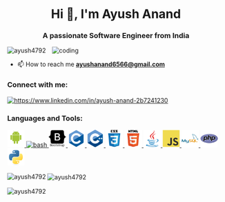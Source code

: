 <h1 align="center">Hi 👋, I'm Ayush Anand</h1>
<h3 align="center">A passionate Software Engineer from India</h3>
<img align="right" alt="coding"width="400" src="https://www.youtube.com/redirect?event=video_description&redir_token=QUFFLUhqbUR1aERrUjBNR3RhdGJtV295VFd1YXhudmdPUXxBQ3Jtc0trZWtYb1RDN0QxSUloTEVVaFhrdGdRb3BCZ2d1MzFQV3A4YVU2ZzVZWkNHandvbDByb2xfLVZGSG1Yby1FUTN6eGhLWlYwV1Q2UllmOE9ZaTk4Qks4YnVfbFFqRlhIUG51a3lTbjBWa3FHalFPbk1yWQ&q=https%3A%2F%2Fuser-images.githubusercontent.com%2F55389276%2F140866485-8fb1c876-9a8f-4d6a-98dc-08c4981eaf70.gif&v=HD4cnRuSGN0"

<p align="left"> <img src="https://komarev.com/ghpvc/?username=ayush4792&label=Profile%20views&color=0e75b6&style=flat" alt="ayush4792" /> </p>

- 📫 How to reach me **ayushanand6566@gmail.com**

<h3 align="left">Connect with me:</h3>
<p align="left">
<a href="https://instagram.com/https://www.linkedin.com/in/ayush-anand-2b7241230" target="blank"><img align="center" src="https://raw.githubusercontent.com/rahuldkjain/github-profile-readme-generator/master/src/images/icons/Social/instagram.svg" alt="https://www.linkedin.com/in/ayush-anand-2b7241230" height="30" width="40" /></a>
</p>

<h3 align="left">Languages and Tools:</h3>
<p align="left"> <a href="https://developer.android.com" target="_blank" rel="noreferrer"> <img src="https://raw.githubusercontent.com/devicons/devicon/master/icons/android/android-original-wordmark.svg" alt="android" width="40" height="40"/> </a> <a href="https://www.gnu.org/software/bash/" target="_blank" rel="noreferrer"> <img src="https://www.vectorlogo.zone/logos/gnu_bash/gnu_bash-icon.svg" alt="bash" width="40" height="40"/> </a> <a href="https://getbootstrap.com" target="_blank" rel="noreferrer"> <img src="https://raw.githubusercontent.com/devicons/devicon/master/icons/bootstrap/bootstrap-plain-wordmark.svg" alt="bootstrap" width="40" height="40"/> </a> <a href="https://www.cprogramming.com/" target="_blank" rel="noreferrer"> <img src="https://raw.githubusercontent.com/devicons/devicon/master/icons/c/c-original.svg" alt="c" width="40" height="40"/> </a> <a href="https://www.w3schools.com/cpp/" target="_blank" rel="noreferrer"> <img src="https://raw.githubusercontent.com/devicons/devicon/master/icons/cplusplus/cplusplus-original.svg" alt="cplusplus" width="40" height="40"/> </a> <a href="https://www.w3schools.com/css/" target="_blank" rel="noreferrer"> <img src="https://raw.githubusercontent.com/devicons/devicon/master/icons/css3/css3-original-wordmark.svg" alt="css3" width="40" height="40"/> </a> <a href="https://www.w3.org/html/" target="_blank" rel="noreferrer"> <img src="https://raw.githubusercontent.com/devicons/devicon/master/icons/html5/html5-original-wordmark.svg" alt="html5" width="40" height="40"/> </a> <a href="https://www.java.com" target="_blank" rel="noreferrer"> <img src="https://raw.githubusercontent.com/devicons/devicon/master/icons/java/java-original.svg" alt="java" width="40" height="40"/> </a> <a href="https://developer.mozilla.org/en-US/docs/Web/JavaScript" target="_blank" rel="noreferrer"> <img src="https://raw.githubusercontent.com/devicons/devicon/master/icons/javascript/javascript-original.svg" alt="javascript" width="40" height="40"/> </a> <a href="https://www.mysql.com/" target="_blank" rel="noreferrer"> <img src="https://raw.githubusercontent.com/devicons/devicon/master/icons/mysql/mysql-original-wordmark.svg" alt="mysql" width="40" height="40"/> </a> <a href="https://www.php.net" target="_blank" rel="noreferrer"> <img src="https://raw.githubusercontent.com/devicons/devicon/master/icons/php/php-original.svg" alt="php" width="40" height="40"/> </a> <a href="https://www.python.org" target="_blank" rel="noreferrer"> <img src="https://raw.githubusercontent.com/devicons/devicon/master/icons/python/python-original.svg" alt="python" width="40" height="40"/> </a> </p>

<p><img align="left" src="https://github-readme-stats.vercel.app/api/top-langs?username=ayush4792&show_icons=true&locale=en&layout=compact" alt="ayush4792" /></p>

<p>&nbsp;<img align="center" src="https://github-readme-stats.vercel.app/api?username=ayush4792&show_icons=true&locale=en" alt="ayush4792" /></p>

<p><img align="center" src="https://github-readme-streak-stats.herokuapp.com/?user=ayush4792&" alt="ayush4792" /></p>
